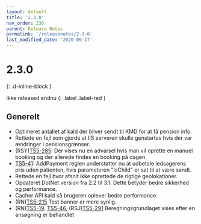 ```yaml
---
layout: default
title: '2.3.0'
nav_order: 230
parent: Release Notes
permalink: '/releasenotes/2-3-0'
last_modified_date: '2020-09-17'
---
```


# 2.3.0
{: .d-inline-block }

Ikke released endnu
{: .label .label-red }

## Generelt

- Optimeret antallet af kald der bliver sendt til KMD for at få pension info.
- Rettede en fejl som gjorde at IIS serveren skulle genstartes hvis der var ændringer i pensionsgrænser.
- (RSY)[TS5-285](https://sd.trifork.com/projects/TS5/queues/custom/95/TS5-285): Der vises nu en advarsel hvis man vil oprette en manuel booking og der allerede findes en booking på dagen.
- [TS5-41](https://sd.trifork.com/projects/TS5/queues/custom/95/TS5-41): AddPayment reglen understøtter nu at udbetale ledsagerens pris uden patienten, hvis parameteren "IsChild" er sat til at være sandt.
- Rettede en fejl hvor afsnit ikke oprettede de rigtige geolokationer.
- Opdateret DotNet version fra 2.2 til 3.1. Dette betyder bedre sikkerhed og performance.
- Cacher API kald så brugeren oplever bedre performance.
- (RN)[TS5-215](https://sd.trifork.com/browse/TS5-215) Test banner er mere synlig.
- (RN)[TS5-19](https://sd.trifork.com/browse/TS5-19), [TS5-46](https://sd.trifork.com/browse/TS5-46), (RSJ)[TS5-291](https://sd.trifork.com/browse/TS5-291) Beregningsgrundlaget vises efter en ansøgning er behandlet

